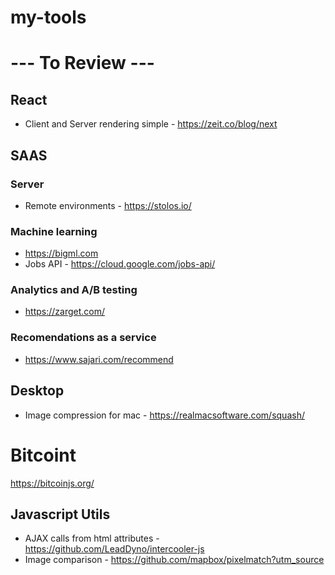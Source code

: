 # my-tools

# --- To Review ---

## React
- Client and Server rendering simple - https://zeit.co/blog/next

## SAAS

### Server

- Remote environments - https://stolos.io/

### Machine learning
- https://bigml.com
- Jobs API - https://cloud.google.com/jobs-api/

### Analytics and A/B testing

- https://zarget.com/

### Recomendations as a service

- https://www.sajari.com/recommend


## Desktop

- Image compression for mac - https://realmacsoftware.com/squash/

# Bitcoint

https://bitcoinjs.org/

## Javascript Utils

- AJAX calls from html attributes - https://github.com/LeadDyno/intercooler-js
- Image comparison - https://github.com/mapbox/pixelmatch?utm_source
